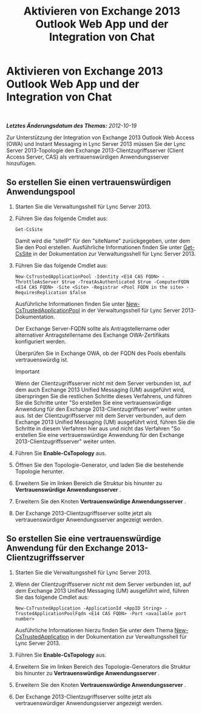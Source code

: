 ﻿---
title: Aktivieren von Exchange 2013 Outlook Web App und der Integration von Chat
TOCTitle: Aktivieren von Exchange 2013 Outlook Web App und der Integration von Chat
ms:assetid: 44d08cf0-b17d-46e1-a4f0-fcc2fe96a958
ms:mtpsurl: https://technet.microsoft.com/de-de/library/JJ204857(v=OCS.15)
ms:contentKeyID: 49293850
ms.date: 05/19/2016
mtps_version: v=OCS.15
ms.translationtype: HT
---

# Aktivieren von Exchange 2013 Outlook Web App und der Integration von Chat

 

_**Letztes Änderungsdatum des Themas:** 2012-10-19_

Zur Unterstützung der Integration von Exchange 2013 Outlook Web Access (OWA) und Instant Messaging in Lync Server 2013 müssen Sie der Lync Server 2013-Topologie den Exchange 2013-Clientzugriffsserver (Client Access Server, CAS) als vertrauenswürdigen Anwendungsserver hinzufügen.

## So erstellen Sie einen vertrauenswürdigen Anwendungspool

1.  Starten Sie die Verwaltungsshell für Lync Server 2013.

2.  Führen Sie das folgende Cmdlet aus:
    
        Get-CsSite
    
    Damit wird die "siteIP" für den "siteName" zurückgegeben, unter dem Sie den Pool erstellen. Ausführliche Informationen finden Sie unter [Get-CsSite](https://docs.microsoft.com/en-us/powershell/module/skype/Get-CsSite) in der Dokumentation zur Verwaltungsshell für Lync Server 2013.

3.  Führen Sie das folgende Cmdlet aus:
    
        New-CsTrustedApplicationPool -Identity <E14 CAS FQDN> -ThrottleAsServer $true -TreatAsAuthenticated $true -ComputerFQDN <E14 CAS FQDN> -Site <Site> -Registrar <Pool FQDN in the site> -RequiresReplication $false
    
    Ausführliche Informationen finden Sie unter [New-CsTrustedApplicationPool](new-cstrustedapplicationpool.md) in der Verwaltungsshell für Lync Server 2013-Dokumentation.
    
    Der Exchange Server-FQDN sollte als Antragstellername oder alternativer Antragstellername des Exchange OWA-Zertifikats konfiguriert werden.
    
    Überprüfen Sie in Exchange OWA, ob der FQDN des Pools ebenfalls vertrauenswürdig ist.
    

    > [!IMPORTANT]
    > Wenn der Clientzugriffsserver <EM>nicht</EM> mit dem Server verbunden ist, auf dem auch Exchange 2013 Unified Messaging (UM) ausgeführt wird, überspringen Sie die restlichen Schritte dieses Verfahrens, und führen Sie die Schritte unter "So erstellen Sie eine vertrauenswürdige Anwendung für den Exchange 2013-Clientzugriffsserver" weiter unten aus. Ist der Clientzugriffsserver mit dem Server verbunden, auf dem Exchange 2013 Unified Messaging (UM) ausgeführt wird, führen Sie die Schritte in diesem Verfahren hier aus und nicht das Verfahren "So erstellen Sie eine vertrauenswürdige Anwendung für den Exchange 2013-Clientzugriffsserver" weiter unten.



4.  Führen Sie **Enable-CsTopology** aus.

5.  Öffnen Sie den Topologie-Generator, und laden Sie die bestehende Topologie herunter.

6.  Erweitern Sie im linken Bereich die Struktur bis hinunter zu **Vertrauenswürdige Anwendungsserver** .

7.  Erweitern Sie den Knoten **Vertrauenswürdige Anwendungsserver** .

8.  Der Exchange 2013-Clientzugriffsserver sollte jetzt als vertrauenswürdiger Anwendungsserver angezeigt werden.

## So erstellen Sie eine vertrauenswürdige Anwendung für den Exchange 2013-Clientzugriffsserver

1.  Starten Sie die Verwaltungsshell für Lync Server 2013.

2.  Wenn der Clientzugriffsserver *nicht* mit dem Server verbunden ist, auf dem Exchange 2013 Unified Messaging (UM) ausgeführt wird, führen Sie das folgende Cmdlet aus:
    
        New-CsTrustedApplication -ApplicationId <AppID String> -TrustedApplicationPoolFqdn <E14 CAS FQDN> -Port <available port number>
    
    Ausführliche Informationen hierzu finden Sie unter dem Thema [New-CsTrustedApplication](new-cstrustedapplication.md) in der Dokumentation zur Verwaltungsshell für Lync Server 2013.

3.  Führen Sie **Enable-CsTopology** aus.

4.  Erweitern Sie im linken Bereich des Topologie-Generators die Struktur bis hinunter zu **Vertrauenswürdige Anwendungsserver** .

5.  Erweitern Sie den Knoten **Vertrauenswürdige Anwendungsserver** .

6.  Der Exchange 2013-Clientzugriffsserver sollte jetzt als vertrauenswürdiger Anwendungsserver angezeigt werden.


